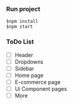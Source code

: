 ### Run project
    $npm install
    $npm start
    
### ToDo List
- [ ] Header
- [ ] Dropdowns
- [ ] Sidebar
- [ ] Home page
- [ ] E-commerce page
- [ ] Ui Component pages
- [ ] More

